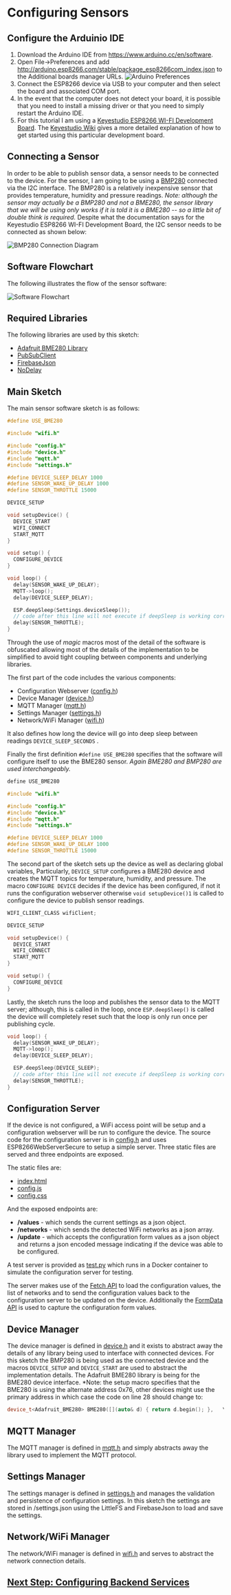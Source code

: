 # Configuring Sensors

## Configure the Arduinio IDE

1. Download the Arduino IDE from https://www.arduino.cc/en/software.
2. Open File->Preferences and add http://arduino.esp8266.com/stable/package_esp8266com_index.json to the Additional boards manager URLs.
![Arduino Preferences](/docs/images/Arduino_Preferences.png)
3. Connect the ESP8266 device via USB to your computer and then select the board and associated COM port.
4. In the event that the computer does not detect your board, it is possible that you need to install a missing driver or that you need to simply restart the Arduino IDE.
5. For this tutorial I am using a [Keyestudio ESP8266 WI-FI Development Board](https://www.keyestudio.com/products/keyestudio-esp8266-wi-fi-development-boardusb-cable-for-arduino-based-on-esp8266-12fwifi-support-rtos). The [Keyestudio Wiki](https://wiki.keyestudio.com/Ks0354_Keyestudio_ESP8266_WI-FI_Development_Board) gives a more detailed explanation of how to get started using this particular development board.

## Connecting a Sensor

In order to be able to publish sensor data, a sensor needs to be connected to the device. For the sensor, I am going to be using a [BMP280](https://www.aliexpress.com/item/32680504702.html) connected via the I2C interface. The BMP280 is a relatively inexpensive sensor that provides temperature, humidity and pressure readings. *Note: although the sensor may actually be a BMP280 and not a BME280, the sensor library that we will be using only works if it is told it is a BME280 -- so a little bit of double think is required.* Despite what the documentation says for the Keyestudio ESP8266 WI-FI Development Board, the I2C sensor needs to be connected as shown below:

![BMP280 Connection Diagram](/docs/images/iot_bmp280_connection.png)

## Software Flowchart

The following illustrates the flow of the sensor software:

![Software Flowchart](/docs/images/iot_software_flow.png)

## Required Libraries

The following libraries are used by this sketch:

* [Adafruit BME280 Library](https://github.com/adafruit/Adafruit_BME280_Library)
* [PubSubClient](https://github.com/knolleary/pubsubclient)
* [FirebaseJson](https://github.com/mobizt/FirebaseJson)
* [NoDelay](https://github.com/M-tech-Creations/NoDelay)

## Main Sketch

The main sensor software sketch is as follows:

```cpp
#define USE_BME280

#include "wifi.h"

#include "config.h"
#include "device.h"
#include "mqtt.h"
#include "settings.h"

#define DEVICE_SLEEP_DELAY 1000
#define SENSOR_WAKE_UP_DELAY 1000
#define SENSOR_THROTTLE 15000

DEVICE_SETUP

void setupDevice() {
  DEVICE_START
  WIFI_CONNECT
  START_MQTT
}

void setup() {
  CONFIGURE_DEVICE
}

void loop() {
  delay(SENSOR_WAKE_UP_DELAY);
  MQTT->loop();
  delay(DEVICE_SLEEP_DELAY);

  ESP.deepSleep(Settings.deviceSleep());
  // code after this line will not execute if deepSleep is working correctly
  delay(SENSOR_THROTTLE);
}
```

Through the use of *magic* macros most of the detail of the software is obfuscated allowing most of the details of the implementation to be simplified to avoid tight coupling between components and underlying libraries.

The first part of the code includes the various components:

* Configuration Webserver ([config.h](../../src/esp8266_sensor/config.h))
* Device Manager ([device.h](../../src/esp8266_sensor/device.h))
* MQTT Manager ([mqtt.h](../../src/esp8266_sensor/mqtt.h))
* Settings Manager ([settings.h](../../src/esp8266_sensor/settings.h))
* Network/WiFi Manager ([wifi.h](../../src/esp8266_sensor/wifi.h))
  
It also defines how long the device will go into deep sleep between readings ``DEVICE_SLEEP_SECONDS`` .

Finally the first definition ``#define USE_BME280`` specifies that the software will configure itself to use the BME280 sensor. *Again BME280 and BMP280 are used interchangeably.*

```cpp
define USE_BME280

#include "wifi.h"

#include "config.h"
#include "device.h"
#include "mqtt.h"
#include "settings.h"

#define DEVICE_SLEEP_DELAY 1000
#define SENSOR_WAKE_UP_DELAY 1000
#define SENSOR_THROTTLE 15000
```

The second part of the sketch sets up the device as well as declaring global variables, Particularly, ``DEVICE_SETUP`` configures a BME280 device and creates the MQTT topics for temperature, humidity, and pressure. The macro ``CONFIGURE DEVICE`` decides if the device has been configured, if not it runs the configuration webserver otherwise ``void setupDevice()1`` is called to configure the device to publish sensor readings.

```cpp
WIFI_CLIENT_CLASS wifiClient;

DEVICE_SETUP

void setupDevice() {
  DEVICE_START
  WIFI_CONNECT
  START_MQTT
}

void setup() {
  CONFIGURE_DEVICE
}
```

Lastly, the sketch runs the loop and publishes the sensor data to the MQTT server; although, this is called in the loop, once ``ESP.deepSleep()`` is called the device will completely reset such that the loop is only run once per publishing cycle.

```cpp
void loop() {
  delay(SENSOR_WAKE_UP_DELAY);
  MQTT->loop();
  delay(DEVICE_SLEEP_DELAY);

  ESP.deepSleep(DEVICE_SLEEP);
  // code after this line will not execute if deepSleep is working correctly
  delay(SENSOR_THROTTLE);
}
```

## Configuration Server

If the device is not configured, a WiFi access point will be setup and a configuration webserver will be run to configure the device. The source code for the configuration server is in [config.h](../../src/esp8266_sensor/config.h) and uses ESP8266WebServerSecure to setup a simple server. Three static files are served and three endpoints are exposed.

The static files are:

* [index.html](../../src/config_html/static/index.html)
* [config.js](../../src/config_html/static/config.js)
* [config.css](../../src/config_html/static/config.css)

And the exposed endpoints are:

* **/values** - which sends the current settings as a json object.
* **/networks** - which sends the detected WiFi networks as a json array.
* **/update** - which accepts the configuration form values as a json object and returns a json encoded message indicating if the device was able to be configured.

A test server is provided as [test.py](../../src/config_html/test.py) which runs in a Docker container to simulate the configuration server for testing.

The server makes use of the [Fetch API](https://developer.mozilla.org/en-US/docs/Web/API/Fetch_API) to load the configuration values, the list of networks and to send the configuration values back to the configuration server to be updated on the device. Additionally the [FormData API](https://developer.mozilla.org/en-US/docs/Web/API/FormData) is used to capture the configuration form values.


## Device Manager

The device manager is defined in [device.h](../../src/esp8266_sensor/device.h) and it exists to abstract away the details of any library being used to interface with connected devices. For this sketch the BMP280 is being used as the connected device and the macros ``DEVICE_SETUP`` and ``DEVICE_START`` are used to abstract the implementation details. The Adafruit BME280 library is being for the BME280 device interface. *Note: the setup macro specifies that the BME280 is using the alternate address 0x76, other devices might use the primary address in which case the code on line 28 should change to:

```cpp
device_t<Adafruit_BME280> BME280([](auto& d) { return d.begin(); },   \
```

## MQTT Manager

The MQTT manager is defined in [mqtt.h](../../src/esp8266_sensor/mqtt.h) and simply abstracts away the library used to implement the MQTT protocol.

## Settings Manager

The settings manager is defined in [settings.h](../../src/esp8266_sensor/settings.h) and manages the validation and persistence of configuration settings. In this sketch the settings are stored in /settings.json using the LittleFS and FirebaseJson to load and save the settings.

## Network/WiFi Manager

The network/WiFi manager is defined in [wifi.h](../../src/esp8266_sensor/wifi.h) and serves to abstract the network connection details.

## [Next Step: Configuring Backend Services](../step_2/index.md)